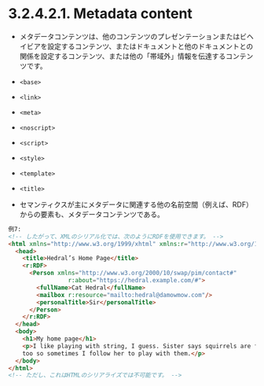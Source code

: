 # 3.2.4.2.1. Metadata content

- メタデータコンテンツは、他のコンテンツのプレゼンテーションまたはビヘイビアを設定するコンテンツ、またはドキュメントと他のドキュメントとの関係を設定するコンテンツ、または他の「帯域外」情報を伝達するコンテンツです。

- `<base>`
- `<link>`
- `<meta>`
- `<noscript>`
- `<script>`
- `<style>`
- `<template>`
- `<title>`


- セマンティクスが主にメタデータに関連する他の名前空間（例えば、RDF）からの要素も、メタデータコンテンツである。

```html
例7:
<!-- したがって、XMLのシリアル化では、次のようにRDFを使用できます。 -->
<html xmlns="http://www.w3.org/1999/xhtml" xmlns:r="http://www.w3.org/1999/02/22-rdf-syntax-ns#">
  <head>
    <title>Hedral’s Home Page</title>
    <r:RDF>
      <Person xmlns="http://www.w3.org/2000/10/swap/pim/contact#"
                 r:about="https://hedral.example.com/#">
        <fullName>Cat Hedral</fullName>
        <mailbox r:resource="mailto:hedral@damowmow.com"/>
        <personalTitle>Sir</personalTitle>
      </Person>
    </r:RDF>
  </head>
  <body>
    <h1>My home page</h1>
    <p>I like playing with string, I guess. Sister says squirrels are fun
    too so sometimes I follow her to play with them.</p>
  </body>
</html>
<!-- ただし、これはHTMLのシリアライズでは不可能です。 -->
```
